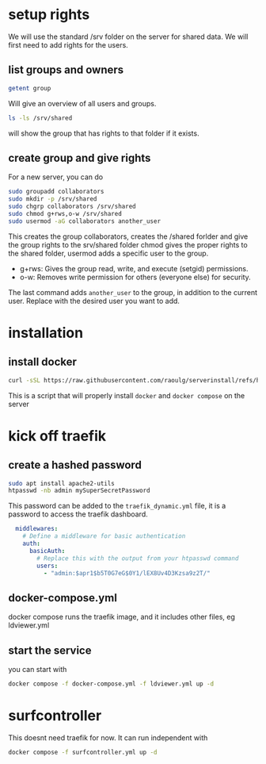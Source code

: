 # setup rights
We will use the standard /srv folder on the server for shared data. We will first need to add rights for the users.

## list groups and owners
```bash
getent group
```
Will give an overview of all users and groups.
```bash
ls -ls /srv/shared
```
will show the group that has rights to that folder if it exists.

## create group and give rights
For a new server, you can do
```bash
sudo groupadd collaborators
sudo mkdir -p /srv/shared
sudo chgrp collaborators /srv/shared
sudo chmod g+rws,o-w /srv/shared
sudo usermod -aG collaborators another_user
```
This creates the group collaborators, creates the /shared forlder and give the group rights to the srv/shared folder
chmod gives the proper rights to the shared folder, usermod adds a specific user to the group. 
- g+rws: Gives the group read, write, and execute (setgid) permissions.
- o-w: Removes write permission for others (everyone else) for security.

The last command adds `another_user` to the group, in addition to the current user. Replace with the desired user you want to add.

# installation
## install docker

```bash
curl -sSL https://raw.githubusercontent.com/raoulg/serverinstall/refs/heads/master/install-docker.sh | bash
```
This is a script that will properly install `docker` and `docker compose` on the server

# kick off traefik 

## create a hashed password
```bash
sudo apt install apache2-utils
htpasswd -nb admin mySuperSecretPassword
```

This password can be added to the `traefik_dynamic.yml` file, it is a password to access the traefik dashboard.

```traefik_dynamic.yml
  middlewares:
    # Define a middleware for basic authentication
    auth:
      basicAuth:
        # Replace this with the output from your htpasswd command
        users:
          - "admin:$apr1$b5T0G7eG$0Y1/lEX8Uv4D3Kzsa9z2T/"
```


## docker-compose.yml
docker compose runs the traefik image, and it includes other files, eg ldviewer.yml

## start the service
you can start with
```bash
docker compose -f docker-compose.yml -f ldviewer.yml up -d
```

# surfcontroller
This doesnt need traefik for now.
It can run independent with 
```bash
docker compose -f surfcontroller.yml up -d
```




